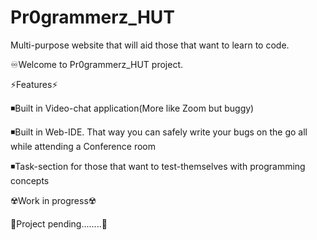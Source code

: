 # Pr0grammerz_HUT
Multi-purpose website that will aid those that want to learn to code.


♾️Welcome to Pr0grammerz_HUT project.

⚡Features⚡

◾Built in Video-chat application(More like Zoom but buggy)

◾Built in Web-IDE. That way you can safely write your bugs on the go all while attending a Conference room

◾Task-section for those that want to test-themselves with programming concepts

☢️Work in progress☢️

💭Project pending........💭
